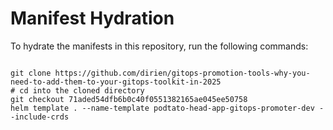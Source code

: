 
# Manifest Hydration

To hydrate the manifests in this repository, run the following commands:

```shell

git clone https://github.com/dirien/gitops-promotion-tools-why-you-need-to-add-them-to-your-gitops-toolkit-in-2025
# cd into the cloned directory
git checkout 71aded54dfb6b0c40f0551382165ae045ee50758
helm template . --name-template podtato-head-app-gitops-promoter-dev --include-crds
```